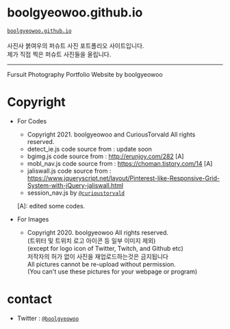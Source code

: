 # boolgyeowoo.github.io

  [```boolgyeowoo.github.io```](https://boolgyeowoo.github.io)\
\
  사진사 붉여우의 퍼슈트 사진 포트폴리오 사이트입니다.\
  제가 직접 찍은 퍼슈트 사진들을 올립니다.


******

Fursuit Photography Portfolio Website by boolgyeowoo



# Copyright
* For Codes
    + Copyright 2021. boolgyeowoo and CuriousTorvald All rights reserved.
    + detect_ie.js code source from : update soon
    + bgimg.js code source from : <http://erunjoy.com/282> [A]
    + mobl_nav.js code source from : <https://choman.tistory.com/14> [A]
    + jaliswall.js code source from : <https://www.jqueryscript.net/layout/Pinterest-like-Responsive-Grid-System-with-jQuery-jaliswall.html>
    + session_nav.js by [```@curioustorvald```](https://github.com/curioustorvald)
    
    [A]: edited some codes.

* For Images
    + Copyright 2020. boolgyeowoo All rights reserved.\
    (트위터 및 트위치 로고 아이콘 등 일부 이미지 제외)\
    (except for logo icon of Twitter, Twitch, and Github etc)\
      저작자의 허가 없이 사진을 재업로드하는것은 금지됩니다\
      All pictures cannot be re-upload without permission.\
      (You can't use these pictures for your webpage or program)

# contact
   * Twitter : [```@boolgyeowoo```](https://twitter.com/boolgyeowoo)
